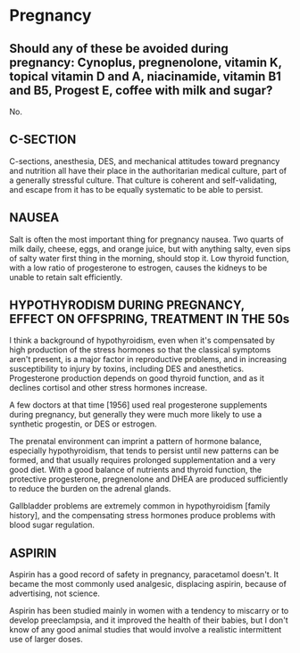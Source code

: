 # Pregnancy

## Should any of these be avoided during pregnancy: Cynoplus, pregnenolone, vitamin K, topical vitamin D and A, niacinamide, vitamin B1 and B5, Progest E, coffee with milk and sugar?
No.

## C-SECTION
C-sections, anesthesia, DES, and mechanical attitudes toward pregnancy and nutrition all have their place in the authoritarian medical culture, part of a generally stressful culture. That culture is coherent and self-validating, and escape from it has to be equally systematic to be able to persist.

## NAUSEA
Salt is often the most important thing for pregnancy nausea. Two quarts of milk daily, cheese, eggs, and orange juice, but with anything salty, even sips of salty water first thing in the morning, should stop it. Low thyroid function, with a low ratio of progesterone to estrogen, causes the kidneys to be unable to retain salt efficiently.

## HYPOTHYRODISM DURING PREGNANCY, EFFECT ON OFFSPRING, TREATMENT IN THE 50s
I think a background of hypothyroidism, even when it's compensated by high production of the stress hormones so that the classical symptoms aren't present, is a major factor in reproductive problems, and in increasing susceptibility to injury by toxins, including DES and anesthetics. Progesterone production depends on good thyroid function, and as it declines cortisol and other stress hormones increase.

A few doctors at that time [1956] used real progesterone supplements during pregnancy, but generally they were much more likely to use a synthetic progestin, or DES or estrogen.

The prenatal environment can imprint a pattern of hormone balance, especially hypothyroidism, that tends to persist until new patterns can be formed, and that usually requires prolonged supplementation and a very good diet. With a good balance of nutrients and thyroid function, the protective progesterone, pregnenolone and DHEA are produced sufficiently to reduce the burden on the adrenal glands.

Gallbladder problems are extremely common in hypothyroidism [family history], and the compensating stress hormones produce problems with blood sugar regulation.

## ASPIRIN
Aspirin has a good record of safety in pregnancy, paracetamol doesn't. It became the most commonly used analgesic, displacing aspirin, because of advertising, not science.

Aspirin has been studied mainly in women with a tendency to miscarry or to develop preeclampsia, and it improved the health of their babies, but I don't know of any good animal studies that would involve a realistic intermittent use of larger doses.

